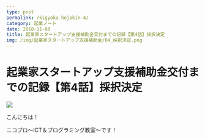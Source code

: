 ```yaml
---
type: post
permalink: /kigyoka-hojokin-4/
category: 起業ノート
date: 2018-11-08
title: 起業家スタートアップ支援補助金交付までの記録【第4話】採択決定
img: /img/起業家スタートアップ支援補助金/04_採択決定.png
---
```


# 起業家スタートアップ支援補助金交付までの記録【第4話】採択決定

<img src="/img/起業家スタートアップ支援補助金/04_採択決定.png"/>

こんにちは！

ニコプロ～ICT＆プログラミング教室～です！

